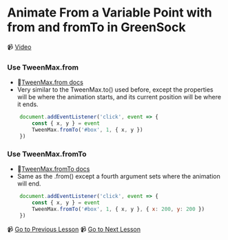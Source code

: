 # Animate From a Variable Point with from and fromTo in GreenSock

📹 [Video](https://egghead.io/lessons/greensock-animate-from-a-variable-point-with-from-and-fromto-in-greensock)

### Use TweenMax.from
- 🤔[TweenMax.from docs](https://greensock.com/docs/v2/TweenMax/static.from())
- Very similar to the TweenMax.to() used before, except the properties will be where the animation starts, and its current position will be where it ends.
```js
    document.addEventListener('click', event => {
        const { x, y } = event
        TweenMax.fromTo('#box', 1, { x, y })
    })
```

### Use TweenMax.fromTo
- 🤔[TweenMax.fromTo docs](https://greensock.com/docs/v2/TweenMax/static.fromTo())
- Same as the .from() except a fourth argument sets where the animation will end.
```js
    document.addEventListener('click', event => {
        const { x, y } = event
        TweenMax.fromTo('#box', 1, { x, y }, { x: 200, y: 200 })
    })
```

📹 [Go to Previous Lesson](https://egghead.io/lessons/greensock-manually-control-the-animation-with-progress-in-greensock)
📹 [Go to Next Lesson](https://egghead.io/lessons/greensock-control-an-array-of-elements-with-the-same-animation-in-greensock)